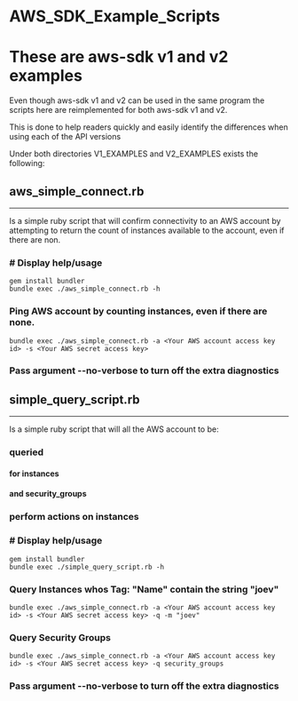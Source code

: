 # AWS_SDK_Example_Scripts

# These are aws-sdk v1 and v2 examples

Even though aws-sdk v1 and v2 can be used in the same program
the scripts here are reimplemented for both aws-sdk v1 and v2.

This is done to help readers quickly and easily identify the
differences when using each of the API versions

Under both directories V1_EXAMPLES and V2_EXAMPLES exists the
following:

## aws_simple_connect.rb
---------------------

  Is a simple ruby script that will confirm connectivity to an AWS account
  by attempting to return the count of instances available to the account,
  even if there are non.

###  # Display help/usage

```
gem install bundler
bundle exec ./aws_simple_connect.rb -h
```

### Ping AWS account by counting instances, even if there are none.

```
bundle exec ./aws_simple_connect.rb -a <Your AWS account access key id> -s <Your AWS secret access key>
```

### Pass argument --no-verbose to turn off the extra diagnostics 


## simple_query_script.rb
---------------------

  Is a simple ruby script that will all the AWS account to be:
  ### queried
  #### for instances
  #### and security_groups

  ### perform actions on instances
  

###  # Display help/usage

```
gem install bundler
bundle exec ./simple_query_script.rb -h
```

### Query Instances whos Tag: "Name" contain the string "joev"

```
bundle exec ./aws_simple_connect.rb -a <Your AWS account access key id> -s <Your AWS secret access key> -q -m "joev"
```

### Query Security Groups

```
bundle exec ./aws_simple_connect.rb -a <Your AWS account access key id> -s <Your AWS secret access key> -q security_groups
```

### Pass argument --no-verbose to turn off the extra diagnostics 



